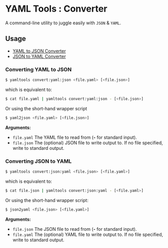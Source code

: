 # YAML Tools : Converter 

A command-line utility to juggle easily with `JSON` & `YAML`.

## Usage

- [YAML to JSON Converter](#converting-yaml-to-json)
- [JSON to YAML Converter](#converting-json-to-yaml)

### Converting YAML to JSON

```bash
$ yamltools convert:yaml:json <file.yaml> [<file.json>]
```

which is equivalent to:

```bash
$ cat file.yaml | yamltools convert:yaml:json - [<file.json>]
```

Or using the short-hand wrapper script

```bash
$ yaml2json <file.yaml> [<file.json>]
```

**Arguments:**

- `file.yaml` The YAML file to read from (**-** for standard input).
- `file.json` The (optional) JSON file to write output to. If no file specified, write to standard output. 

### Converting JSON to YAML

```bash
$ yamltools convert:json:yaml <file.json> [<file.yaml>]
```

which is equivalent to:

```bash
$ cat file.json | yamltools convert:json:yaml - [<file.yaml>]
```

Or using the short-hand wrapper script:

```bash
$ json2yaml <file.json> [<file.yaml>]
```

**Arguments:**

- `file.json` The JSON file to read from (**-** for standard input).
- `file.yaml` The (optional) YAML file to write output to. If no file specified, write to standard output. 

